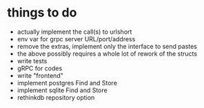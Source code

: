 # things to do
- actually implement the call(s) to urlshort
- env var for grpc server URL/port/address
- remove the extras, implement only the interface to send pastes
- the above possibly requires a whole lot of rework of the structs
- write tests
- gRPC for codes
- write "frontend"
- implement postgres Find and Store
- implement sqlite Find and Store
- rethinkdb repository option
